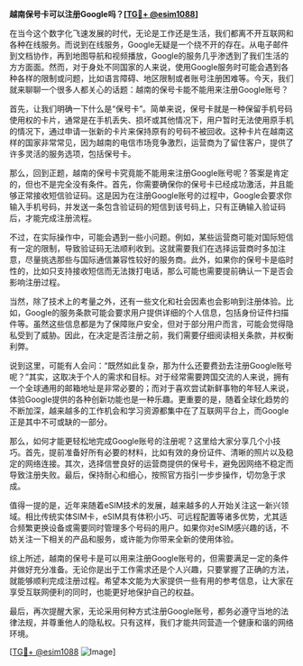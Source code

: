 **越南保号卡可以注册Google吗？[[TG💪+ @esim1088](https://t.me/s/esim1088)]**

在当今这个数字化飞速发展的时代，无论是工作还是生活，我们都离不开互联网和各种在线服务。而说到在线服务，Google无疑是一个绕不开的存在。从电子邮件到文档协作，再到地图导航和视频播放，Google的服务几乎渗透到了我们生活的方方面面。然而，对于身处不同国家的人来说，使用Google服务时可能会遇到各种各样的限制或问题，比如语言障碍、地区限制或者账号注册困难等。今天，我们就来聊聊一个很多人都关心的话题：越南的保号卡能不能用来注册Google账号？

首先，让我们明确一下什么是“保号卡”。简单来说，保号卡就是一种保留手机号码使用权的卡片，通常是在手机丢失、损坏或其他情况下，用户暂时无法使用原手机的情况下，通过申请一张新的卡片来保持原有的号码不被回收。这种卡片在越南这样的国家非常常见，因为越南的电信市场竞争激烈，运营商为了留住客户，提供了许多灵活的服务选项，包括保号卡。

那么，回到正题，越南的保号卡究竟能不能用来注册Google账号呢？答案是肯定的，但也不是完全没有条件。首先，你需要确保你的保号卡已经成功激活，并且能够正常接收短信验证码。这是因为在注册Google账号的过程中，Google会要求你输入手机号码，并发送一条包含验证码的短信到该号码上，只有正确输入验证码后，才能完成注册流程。

不过，在实际操作中，可能会遇到一些小问题。例如，某些运营商可能对国际短信有一定的限制，导致验证码无法顺利收到。这就需要我们在选择运营商时多加注意，尽量挑选那些与国际通信兼容性较好的服务商。此外，如果你的保号卡是临时性的，比如只支持接收短信而无法拨打电话，那么可能也需要提前确认一下是否会影响注册过程。

当然，除了技术上的考量之外，还有一些文化和社会因素也会影响到注册体验。比如，Google的服务条款可能会要求用户提供详细的个人信息，包括身份证件扫描件等。虽然这些信息都是为了保障账户安全，但对于部分用户而言，可能会觉得隐私受到了威胁。因此，在决定是否注册之前，我们需要仔细阅读相关条款，并权衡利弊。

说到这里，可能有人会问：“既然如此复杂，那为什么还要费劲去注册Google账号呢？”其实，这取决于个人的需求和目标。对于经常需要跨国交流的人来说，拥有一个全球通用的邮箱地址是非常必要的；而对于喜欢尝试新鲜事物的年轻人来说，体验Google提供的各种创新功能也是一种乐趣。更重要的是，随着全球化趋势的不断加深，越来越多的工作机会和学习资源都集中在了互联网平台上，而Google正是其中不可或缺的一部分。

那么，如何才能更轻松地完成Google账号的注册呢？这里给大家分享几个小技巧。首先，提前准备好所有必要的材料，比如有效的身份证件、清晰的照片以及稳定的网络连接。其次，选择信誉良好的运营商提供的保号卡，避免因网络不稳定而导致注册失败。最后，保持耐心和细心，按照官方指引一步步操作，切勿急于求成。

值得一提的是，近年来随着eSIM技术的发展，越来越多的人开始关注这一新兴领域。相比传统实体SIM卡，eSIM具有体积小巧、可远程配置等诸多优势，尤其适合频繁更换设备或需要同时管理多个号码的用户。如果你对eSIM感兴趣的话，不妨关注一下相关的产品和服务，或许能为你带来全新的使用体验。

综上所述，越南的保号卡是可以用来注册Google账号的，但需要满足一定的条件并做好充分准备。无论你是出于工作需求还是个人兴趣，只要掌握了正确的方法，就能够顺利完成注册过程。希望本文能为大家提供一些有用的参考信息，让大家在享受互联网便利的同时，也能更好地保护自己的权益。

最后，再次提醒大家，无论采用何种方式注册Google账号，都务必遵守当地的法律法规，并尊重他人的隐私权。只有这样，我们才能共同营造一个健康和谐的网络环境。

[[TG💪+ @esim1088](https://t.me/s/esim1088) ![Image](https://i.postimg.cc/4NQfJmqS/Snipaste-2025-05-13-00-14-12.png)]